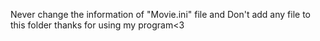 Never change the information of "Movie.ini" file and Don't add any file to this folder
thanks for using my program<3
